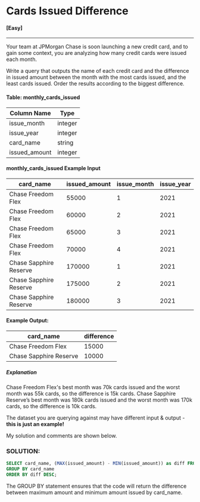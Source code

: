 # Cards Issued Difference
#### [Easy]
  ---
Your team at JPMorgan Chase is soon launching a new credit card, and to gain some context, you are analyzing how many credit cards were issued each month.

Write a query that outputs the name of each credit card and the difference in issued amount between the month with the most cards issued, and the least cards issued. Order the results according to the biggest difference.

#### Table: monthly_cards_issued
|Column Name | Type |
|----|---|
|issue_month| integer|
|issue_year	|integer|
|card_name	|string|
|issued_amount	|integer|

####  monthly_cards_issued Example Input
|card_name |	issued_amount |	issue_month |	issue_year|
| ---- | ----| ----| ----|
|Chase Freedom Flex	|55000	|1	|2021|
|Chase Freedom Flex	|60000	|2	|2021 |
|Chase Freedom Flex | 65000 | 3	| 2021 |
| Chase Freedom Flex	| 70000	| 4	| 2021 |
|Chase Sapphire Reserve | 170000 |	1 |	2021 |
|Chase Sapphire Reserve	|175000	| 2	| 2021 |
| Chase Sapphire Reserve	| 180000	| 3	| 2021|

#### Example Output:
| card_name |	difference |
|---|---|
|Chase Freedom Flex	| 15000 |
| Chase Sapphire Reserve |	10000 |


##### Explanation
Chase Freedom Flex's best month was 70k cards issued and the worst month was 55k cards, so the difference is 15k cards.
Chase Sapphire Reserve’s best month was 180k cards issued and the worst month was 170k cards, so the difference is 10k cards.

The dataset you are querying against may have different input & output - **this is just an example!**

My solution and comments are shown below.
### SOLUTION: 
```sql
SELECT card_name, (MAX(issued_amount) - MIN(issued_amount)) as diff FROM monthly_cards_issued
GROUP BY card_name
ORDER BY diff DESC;
```
The GROUP BY statement ensures that the code will return the difference between maximum amount and minimum amount issued by card_name.

